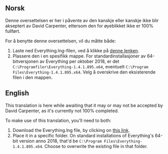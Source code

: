 ## Norsk

Denne oversettelsen er her i påvente av den kanskje eller kanskje ikke blir akseptert av David Carpenter, ettersom den for øyeblikket ikke er 100% fullført.

For å benytte denne oversettelsen, vil du måtte både:

1) Laste ned Everything.lng-filen, ved å klikke på [denne lenken](https://github.com/DandelionSprout/Norwegian-Fan-Translations/blob/master/Voidtools%20Everything/Everything.lng?raw=true).
2) Plassere den i en spesifikk mappe. For standardinstallasjoner av 64-bitversjonen av Everything per oktober 2018, er det `C:\Programfiler\Everything-1.4.1.895.x64`, eventuelt `C:\Program Files\Everything-1.4.1.895.x64`. Velg å overskrive den eksisterende filen i den mappen.

## English

This translation is here while awaiting that it may or may not be accepted by David Carpenter, as it's currently not 100% completed.

To make use of this translation, you'll need to both:

1) Download the Everything.lng file, by clicking on [this link](https://github.com/DandelionSprout/Norwegian-Fan-Translations/blob/master/Voidtools%20Everything/Everything.lng?raw=true).
2) Place it in a specific folder. On standard installations of Everything's 64-bit version anno 2018, that'd be `C:\Program Files\Everything-1.4.1.895.x64`. Choose to overwrite the existing file in that folder.
